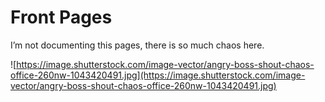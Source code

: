 # Front Pages

I’m not documenting this pages, there is so much chaos here.

 

![https://image.shutterstock.com/image-vector/angry-boss-shout-chaos-office-260nw-1043420491.jpg](https://image.shutterstock.com/image-vector/angry-boss-shout-chaos-office-260nw-1043420491.jpg)